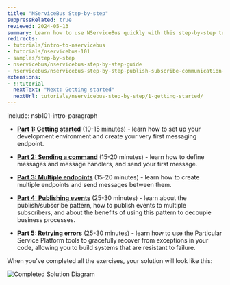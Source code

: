 ```yaml
---
title: "NServiceBus Step-by-step"
suppressRelated: true
reviewed: 2024-05-13
summary: Learn how to use NServiceBus quickly with this step-by-step tutorial, including the architectural concepts behind it.
redirects:
- tutorials/intro-to-nservicebus
- tutorials/nservicebus-101
- samples/step-by-step
- nservicebus/nservicebus-step-by-step-guide
- nservicebus/nservicebus-step-by-step-publish-subscribe-communication-code-first
extensions:
- !!tutorial
  nextText: "Next: Getting started"
  nextUrl: tutorials/nservicebus-step-by-step/1-getting-started/
---
```


include: nsb101-intro-paragraph

- **[Part 1: Getting started](1-getting-started/)** (10-15 minutes) - learn how to set up your development environment and create your very first messaging endpoint.

- **[Part 2: Sending a command](2-sending-a-command/)** (15-20 minutes) - learn how to define messages and message handlers, and send your first message.

- **[Part 3: Multiple endpoints](3-multiple-endpoints/)** (15-20 minutes) - learn how to create multiple endpoints and send messages between them.

- **[Part 4: Publishing events](4-publishing-events/)** (25-30 minutes) - learn about the publish/subscribe pattern, how to publish events to multiple subscribers, and about the benefits of using this pattern to decouple business processes.

- **[Part 5: Retrying errors](5-retrying-errors/)** (25-30 minutes) - learn how to use the Particular Service Platform tools to gracefully recover from exceptions in your code, allowing you to build systems that are resistant to failure.

When you've completed all the exercises, your solution will look like this:

![Completed Solution Diagram](4-publishing-events/diagram.svg)
